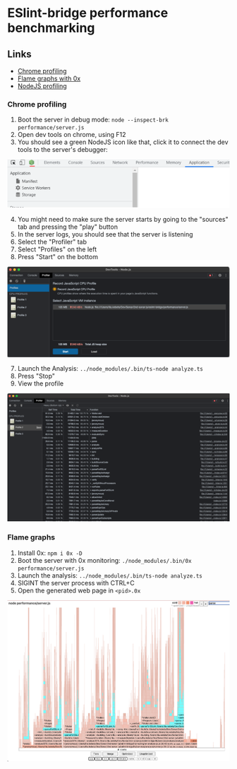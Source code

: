 
# ESlint-bridge performance benchmarking

## Links

- [Chrome profiling](https://medium.com/@basakabhijoy/debugging-and-profiling-memory-leaks-in-nodejs-using-chrome-e8ece4560dba)
- [Flame graphs with 0x](https://github.com/davidmarkclements/0x)
- [NodeJS profiling](https://nodejs.org/en/docs/guides/simple-profiling/)

### Chrome profiling

1. Boot the server in debug mode: `node --inspect-brk performance/server.js`
2. Open dev tools on chrome, using F12
3. You should see a green NodeJS icon like that, click it to connect the dev tools to the server's debugger:

![dev tools](images/dev-tools.png)

4. You might need to make sure the server starts by going to the "sources" tab and pressing the "play" button
5. In the server logs, you should see that the server is listening
6. Select the "Profiler" tab
5. Select "Profiles" on the left
6. Press "Start" on the bottom

![profiler](images/profiler.png)

7. Launch the Analysis: `../node_modules/.bin/ts-node analyze.ts`
8. Press "Stop"
9. View the profile

![profile](images/profile.png)

### Flame graphs

1. Install 0x: `npm i 0x -D`
2. Boot the server with 0x monitoring: `./node_modules/.bin/0x performance/server.js`
3. Launch the analysis: `../node_modules/.bin/ts-node analyze.ts`
4. SIGINT the server process with CTRL+C
5. Open the generated web page in `<pid>.0x`

![flame graph](images/0x-flame-graph.png)
